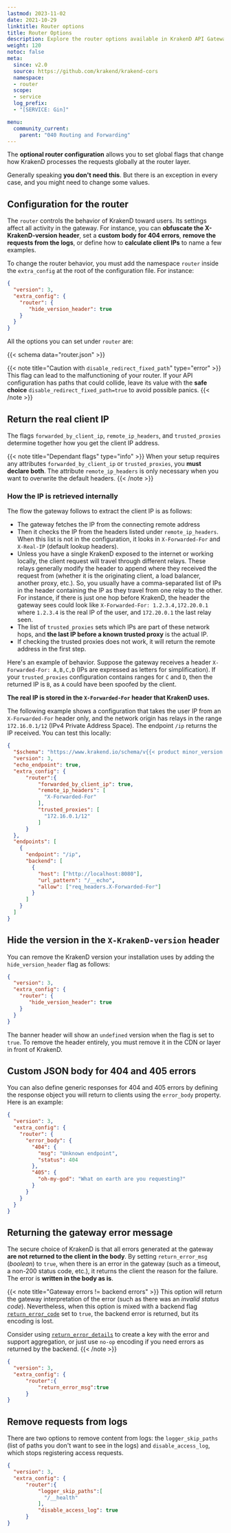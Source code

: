 ```yaml
---
lastmod: 2023-11-02
date: 2021-10-29
linktitle: Router options
title: Router Options
description: Explore the router options available in KrakenD API Gateway to customize the routing behavior and optimize API request handling
weight: 120
notoc: false
meta:
  since: v2.0
  source: https://github.com/krakend/krakend-cors
  namespace:
  - router
  scope:
  - service
  log_prefix:
  - "[SERVICE: Gin]"

menu:
  community_current:
    parent: "040 Routing and Forwarding"
---
```


The **optional router configuration** allows you to set global flags that change how KrakenD processes the requests globally at the router layer.

Generally speaking **you don't need this**. But there is an exception in every case, and you might need to change some values.

## Configuration for the router

The `router` controls the behavior of KrakenD toward users. Its settings affect all activity in the gateway. For instance, you can **obfuscate the X-KrakenD-version header**, set a **custom body for 404 errors**, **remove the requests from the logs**, or define how to **calculate client IPs** to name a few examples.

To change the router behavior, you must add the namespace `router` inside the `extra_config` at the root of the configuration file. For instance:

```json
{
  "version": 3,
  "extra_config": {
    "router": {
       "hide_version_header": true
    }
  }
}
```
All the options you can set under `router` are:

{{< schema data="router.json" >}}


{{< note title="Caution with `disable_redirect_fixed_path`" type="error" >}}
This flag can lead to the malfunctioning of your router. If your API configuration has paths that could collide, leave its value with the **safe choice** `disable_redirect_fixed_path=true` to avoid possible panics.
{{< /note >}}

## Return the real client IP
The flags `forwarded_by_client_ip`, `remote_ip_headers`, and `trusted_proxies` determine together how you get the client IP address.

{{< note title="Dependant flags" type="info" >}}
When your setup requires any attributes `forwarded_by_client_ip` or `trusted_proxies`, you **must declare both**. The attribute `remote_ip_headers` is only necessary when you want to overwrite the default headers.
{{< /note >}}

### How the IP is retrieved internally
The flow the gateway follows to extract the client IP is as follows:

- The gateway fetches the IP from the connecting remote address
- Then it checks the IP from the headers listed under `remote_ip_headers`. When this list is not in the configuration, it looks in  `X-Forwarded-For` and `X-Real-IP` (default lookup headers).
- Unless you have a single KrakenD exposed to the internet or working locally, the client request will travel through different relays. These relays generally modify the header to append where they received the request from (whether it is the originating client, a load balancer, another proxy, etc.). So, you usually have a comma-separated list of IPs in the header containing the IP as they travel from one relay to the other. For instance, if there is just one hop before KrakenD, the header the gateway sees could look like `X-Forwarded-For: 1.2.3.4,172.20.0.1` where `1.2.3.4` is the real IP of the user, and `172.20.0.1` the last relay seen.
- The list of `trusted_proxies` sets which IPs are part of these network hops, and **the last IP before a known trusted proxy** is the actual IP.
- If checking the trusted proxies does not work, it will return the remote address in the first step.

Here's an example of behavior. Suppose the gateway receives a header `X-Forwarded-For: A,B,C,D` (IPs are expressed as letters for simplification). If your `trusted_proxies` configuration contains ranges for `C` and `D`, then the returned IP is `B`, as `A` could have been spoofed by the client.

**The real IP is stored in the `X-Forwarded-For` header that KrakenD uses.**

The following example shows a configuration that takes the user IP from an `X-Forwarded-For` header only, and the network origin has relays in the range `172.16.0.1/12` (IPv4 Private Address Space). The endpoint `/ip` returns the IP received. You can test this locally:

```json
{
  "$schema": "https://www.krakend.io/schema/v{{< product minor_version >}}/krakend.json",
  "version": 3,
  "echo_endpoint": true,
  "extra_config": {
      "router":{
          "forwarded_by_client_ip": true,
          "remote_ip_headers": [
            "X-Forwarded-For"
          ],
          "trusted_proxies": [
            "172.16.0.1/12"
          ]
      }
  },
  "endpoints": [
    {
      "endpoint": "/ip",
      "backend": [
        {
          "host": ["http://localhost:8080"],
          "url_pattern": "/__echo",
          "allow": ["req_headers.X-Forwarded-For"]
        }
      ]
    }
  ]
}
```

## Hide the version in the `X-KrakenD-version` header
You can remove the KrakenD version your installation uses by adding the `hide_version_header` flag as follows:

```json
{
  "version": 3,
  "extra_config": {
    "router": {
       "hide_version_header": true
    }
  }
}
```
The banner header will show an `undefined` version when the flag is set to `true`. To remove the header entirely, you must remove it in the CDN or layer in front of KrakenD.

## Custom JSON body for 404 and 405 errors
You can also define generic responses for 404 and 405 errors by defining the response object you will return to clients using the `error_body` property. Here is an example:

```json
{
  "version": 3,
  "extra_config": {
    "router": {
      "error_body": {
        "404": {
          "msg": "Unknown endpoint",
          "status": 404
        },
        "405": {
          "oh-my-god": "What on earth are you requesting?"
        }
      }
    }
  }
}
```

## Returning the gateway error message
The secure choice of KrakenD is that all errors generated at the gateway **are not returned to the client in the body**. By setting `return_error_msg` (*boolean*) to `true`, when there is an error in the gateway (such as a timeout, a non-200 status code, etc.), it returns the client the reason for the failure. The error is **written in the body as is**.

{{< note title="Gateway errors != backend errors" >}}
This option will return the gateway interpretation of the error (such as there was an *invalid status code*). Nevertheless, when this option is mixed with a backend flag [`return_error_code`](/docs/backends/detailed-errors/#showing-backend-errors) set to `true`, the backend error is returned, but its encoding is lost.

Consider using [`return_error_details`](/docs/backends/detailed-errors/#return-backend-errors-in-a-new-key) to create a key with the error and support aggregation, or just use `no-op` encoding if you need errors as returned by the backend.
{{< /note >}}

```json
{
  "version": 3,
  "extra_config": {
      "router":{
          "return_error_msg":true
      }
}
```

## Remove requests from logs
There are two options to remove content from logs: the `logger_skip_paths` (list of paths you don't want to see in the logs) and `disable_access_log`, which stops registering access requests.

```json
{
  "version": 3,
  "extra_config": {
      "router":{
          "logger_skip_paths":[
            "/__health"
          ],
          "disable_access_log": true
      }
}
```
